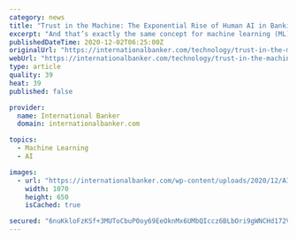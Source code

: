 ```yaml
---
category: news
title: "Trust in the Machine: The Exponential Rise of Human AI in Banking"
excerpt: "And that’s exactly the same concept for machine learning (ML). AI (artificial intelligence) brains are, by and large, programmed the same way as a human brain. Advanced AI and deep learning are built to learn from human decisions, ask the same questions ..."
publishedDateTime: 2020-12-02T06:25:00Z
originalUrl: "https://internationalbanker.com/technology/trust-in-the-machine-the-exponential-rise-of-human-ai-in-banking/"
webUrl: "https://internationalbanker.com/technology/trust-in-the-machine-the-exponential-rise-of-human-ai-in-banking/"
type: article
quality: 39
heat: 39
published: false

provider:
  name: International Banker
  domain: internationalbanker.com

topics:
  - Machine Learning
  - AI

images:
  - url: "https://internationalbanker.com/wp-content/uploads/2020/12/AI-Banking.png"
    width: 1070
    height: 650
    isCached: true

secured: "6nuKkloFzKSf+3MUToCbuP0oy69EeOknMx6UMbQIccz6BLbOri9gWNCHd172VeRTJlIBAp+Bm380WZ2ud96a5JQyfqR7UZGrmiSsf8ogtNZceEFj7ivz2kX8vsggydXTuzBjDhpjDhcORabrTgRQhiNAXuR9g9lYRnWDInz9kynubD1CfTfMxO/HBtYNSF9ITpZj+tzAEmd1HbrG0OWI30AJiIvmdvTFJG1EKCT0YAa+f7MWdOc/cV5/8eDZ2dqI6MmU+rPWQN6ExPjDckNEXMLldVCJ9eFOcUw/n5JWCt9dpzSCRTxaWC8+vfyvKvdYqPAPaInwmB29RKbmSU8K0ExrS7OadeVXI84MKd7gwxs=;TW31l4aYzOX4Fztwl2e7Yg=="
---
```


